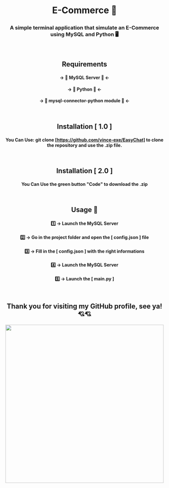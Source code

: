 # <p align="center"> E-Commerce 👕</p>

### <p align="center"> A simple terminal application that simulate an E-Commerce using MySQL and Python 🖥️</p><br>

## <p align="center">Requirements</p>
#### <p align="center">-> 💽 MySQL Server 💽 <- </p>
#### <p align="center">-> 🐍 Python 🐍 <- </p>
#### <p align="center">-> 🤖 mysql-connector-python module 🤖 <- </p><br>
  
## <p align="center">Installation [ 1.0 ]</p>
#### <p align="center">You Can Use: git clone [https://github.com/vince-exe/EasyChat] to clone the repository and use the .zip file.</p><br>
 
## <p align="center">Installation [ 2.0 ]</p>
#### <p align="center">You Can Use the green button "Code" to download the .zip</p><br>
 
## <p align="center">Usage 💾</p>
#### <p align="center">1️⃣ -> Launch the MySQL Server</p>
#### <p align="center">2️⃣ -> Go in the project folder and open the [ config.json ] file</p>
#### <p align="center">3️⃣ -> Fill in the [ config.json ] with the right informations</p>
#### <p align="center">4️⃣ -> Launch the MySQL Server</p>
#### <p align="center">5️⃣ -> Launch the [ main.py ]</p><br>

## <p align="center">Thank you for visiting my GitHub profile, see ya! 💘💘</p>

<p align="center">
  <img src="https://www.icegif.com/wp-content/uploads/icegif-1628.gif" with="500" height="500">
</p>
